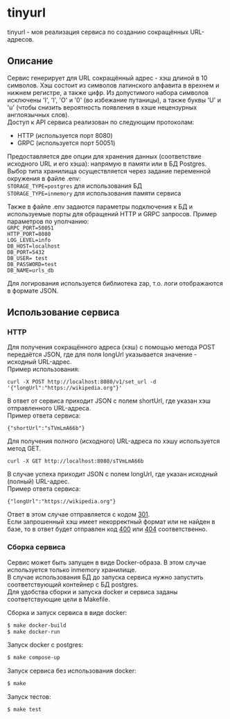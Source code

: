 # tinyurl  
tinyurl - моя реализация сервиса по созданию сокращённых URL-адресов.  
## Описание    
Сервис генерирует для URL сокращённый адрес - хэш длиной в 10 символов. Хэш состоит из символов латинского алфавита в врехнем и нижнем регистре, а также цифр. Из допустимого набора символов исключены 'I', 'l', 'O' и '0' (во избежание путаницы), а также буквы 'U' и 'u' (чтобы снизить вероятность появления в хэше нецензурных англоязычных слов).        
Доступ к API сервиса реализован по следующим протоколам:  
* HTTP (используется порт 8080)  
* GRPC (используется порт 50051)  

Предоставляется две опции для хранения данных (соответствие исходного URL и его хэша): напрямую в памяти или в БД Postgres. Выбор типа хранилища осуществляется через задание переменной окружения в файле .env:  
`STORAGE_TYPE=postgres` для использования БД  
`STORAGE_TYPE=inmemory` для использования памяти сервиса    

Также в файле .env задаются параметры подключения к БД и используемые порты для обращений HTTP и GRPC запросов. Пример параметров по уполчанию:  
`GRPC_PORT=50051`  
`HTTP_PORT=8080`  
`LOG_LEVEL=info`  
`DB_HOST=localhost`  
`DB_PORT=5432`  
`DB_USER= test`  
`DB_PASSWORD=test`  
`DB_NAME=urls_db`  

Для логирования используется библиотека zap, т.о. логи отображаются в формате JSON.    

## Использование сервиса  
### HTTP  
Для получения сокращённого адреса (хэш) с помощью метода POST передаётся JSON, где для поля longUrl указывается значение - исходный URL-адрес.  
Пример использования:       
```
curl -X POST http://localhost:8080/v1/set_url -d '{"longUrl":"https://wikipedia.org"}'  
```
В ответ от сервиса приходит JSON с полем shortUrl, где указан хэш отправленного URL-адреса.  
Пример ответа сервиса:  
```
{"shortUrl":"sTVmLmA66b"}
```  
  
Для получения полного (исходного) URL-адреса по хэшу используется метод GET.  
```
curl -X GET http://localhost:8080/sTVmLmA66b  
```  
В случае успеха приходит JSON с полем longUrl, где указан исходный (полный) URL-адрес.    
Пример ответа сервиса:  
```
{"longUrl":"https://wikipedia.org"}  
```  
Ответ в этом случае отправляется с кодом [301](https://ru.wikipedia.org/wiki/HTTP_301).  
Если запрошенный хэш имеет некорректный формат или не найден в базе, то в ответ будет отправлен код [400](https://ru.wikipedia.org/wiki/%D0%A1%D0%BF%D0%B8%D1%81%D0%BE%D0%BA_%D0%BA%D0%BE%D0%B4%D0%BE%D0%B2_%D1%81%D0%BE%D1%81%D1%82%D0%BE%D1%8F%D0%BD%D0%B8%D1%8F_HTTP#400) или [404](https://ru.wikipedia.org/wiki/%D0%9E%D1%88%D0%B8%D0%B1%D0%BA%D0%B0_404) соответственно.  

### Сборка сервиса    
Сервис может быть запущен в виде Docker-образа. В этом случае используется только inmemory хранилище.  
В случае использования БД до запуска сервиса нужно запустить соответствующий контейнер с БД postgres.    
Для удобства сборки и запуска docker и сервиса заданы соответствующие цели в Makefile.  

Сборка и запуск сервиса в виде docker:  
```bash
$ make docker-build  
$ make docker-run  
```  
Запуск docker с postgres:  
```bash
$ make compose-up  
``` 
Запуск сервиса без использования docker:  
```bash
$ make
```  
Запуск тестов:  
```bash
$ make test
```  
